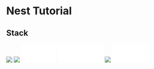 # Nest Tutorial

## Stack

<span>
<img height="50" src="https://readme-components.vercel.app/api?component=logo&logo=javascript&desc=JavaScript&textfill=ffffff&fill=111111&svgfill=F7DF1E" />
<img height="50" src="https://readme-components.vercel.app/api?component=logo&logo=typescript&desc=TypeScript&textfill=ffffff&fill=111111&svgfill=3178C6" />
<img height="50" src="https://github.com/ProMastersss/ProMastersss/blob/main/src/images/tech/Node.svg" />
<img height="50" src="https://github.com/ProMastersss/ProMastersss/blob/main/src/images/tech/Sequelize.svg" />
<img height="50" src="https://readme-components.vercel.app/api?component=logo&logo=postgresql&desc=PostgreSql&textfill=ffffff&fill=111111&svgfill=4169E1" />
<img height="50" src="https://github.com/ProMastersss/ProMastersss/blob/main/src/images/tech/gRPC.svg" />
</span>
